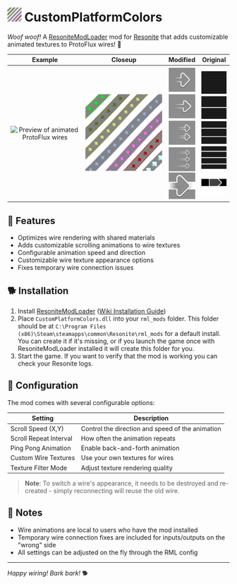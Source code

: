 # <img src="CustomPlatformColors/Images/SmallPreview.png" alt="Preview of animated ProtoFlux wires" width="32"/> CustomPlatformColors

*Woof woof!* A [ResoniteModLoader](https://github.com/resonite-modding-group/ResoniteModLoader) mod for [Resonite](https://resonite.com/) that adds customizable animated textures to ProtoFlux wires! 🐾

| Example | Closeup | Modified | Original |
|:-------------:|:-------------:|:-------------:|:-------------:|
| <img src="CustomPlatformColors/Images/FluxPreview.png" alt="Preview of animated ProtoFlux wires" width="300"/> | <img src="CustomPlatformColors/Images/SmallPreview.png" alt="Preview of animated ProtoFlux wires" width="300"/> | <img src="CustomPlatformColors/Images/Texture.png" alt="Preview of animated ProtoFlux wires" width="60"/> | <img src="CustomPlatformColors/Images/OriginalTexture.png" alt="Preview of animated ProtoFlux wires" width="60"/> |

## 🦴 Features

- Optimizes wire rendering with shared materials
- Adds customizable scrolling animations to wire textures
- Configurable animation speed and direction
- Customizable wire texture appearance options
- Fixes temporary wire connection issues

## 🐕 Installation

1. Install [ResoniteModLoader](https://github.com/resonite-modding-group/ResoniteModLoader) ([Wiki Installation Guide](https://github.com/resonite-modding-group/ResoniteModLoader/wiki/Installation))
2. Place `CustomPlatformColors.dll` into your `rml_mods` folder. This folder should be at `C:\Program Files (x86)\Steam\steamapps\common\Resonite\rml_mods` for a default install. You can create it if it's missing, or if you launch the game once with ResoniteModLoader installed it will create this folder for you.
3. Start the game. If you want to verify that the mod is working you can check your Resonite logs.

## 🎾 Configuration

The mod comes with several configurable options:

| Setting | Description |
|---------|-------------|
| Scroll Speed (X,Y) | Control the direction and speed of the animation |
| Scroll Repeat Interval | How often the animation repeats |
| Ping Pong Animation | Enable back-and-forth animation |
| Custom Wire Textures | Use your own textures for wires |
| Texture Filter Mode | Adjust texture rendering quality |

> **Note**: To switch a wire's appearance, it needs to be destroyed and re-created - simply reconnecting will reuse the old wire.

## 🐾 Notes

- Wire animations are local to users who have the mod installed
- Temporary wire connection fixes are included for inputs/outputs on the "wrong" side
- All settings can be adjusted on the fly through the RML config

---

*Happy wiring! Bark bark!* 🐕
